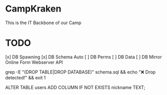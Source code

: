 # CampKraken
This is the IT Backbone of our Camp

# TODO

[x] DB Spawning
[x] DB Schema Auto
[ ] DB Perms
[ ] DB Data
[ ] DB Mirror
Online Form
Webserver
API


grep -E "(DROP TABLE|DROP DATABASE)" schema.sql && echo "❌ Drop detected!" && exit 1

ALTER TABLE users ADD COLUMN IF NOT EXISTS nickname TEXT;